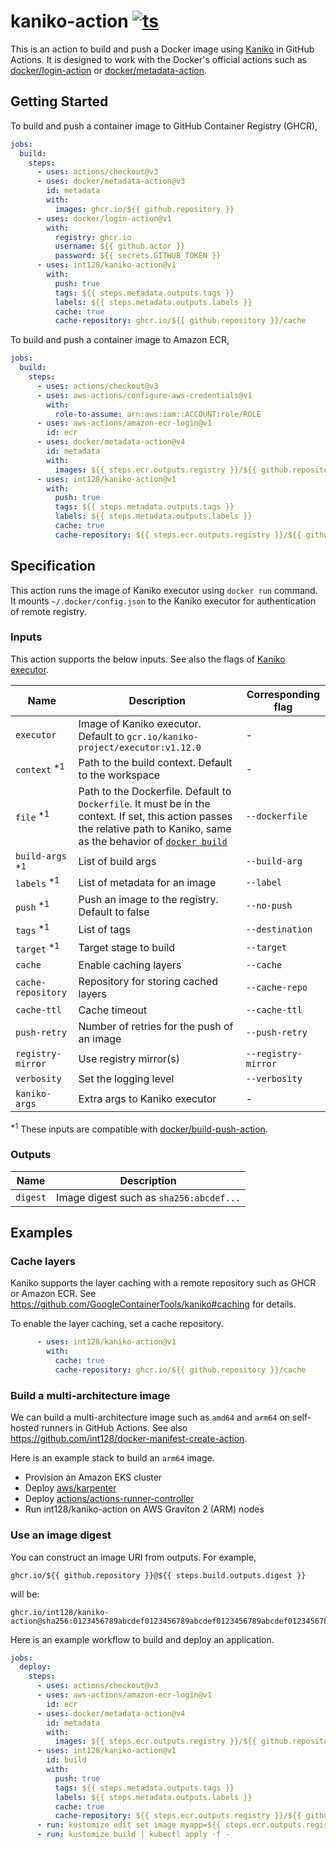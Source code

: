 # kaniko-action [![ts](https://github.com/int128/kaniko-action/actions/workflows/ts.yaml/badge.svg)](https://github.com/int128/kaniko-action/actions/workflows/ts.yaml)

This is an action to build and push a Docker image using [Kaniko](https://github.com/GoogleContainerTools/kaniko) in GitHub Actions.
It is designed to work with the Docker's official actions such as [docker/login-action](https://github.com/docker/login-action) or [docker/metadata-action](https://github.com/docker/metadata-action).

## Getting Started

To build and push a container image to GitHub Container Registry (GHCR),

```yaml
jobs:
  build:
    steps:
      - uses: actions/checkout@v3
      - uses: docker/metadata-action@v3
        id: metadata
        with:
          images: ghcr.io/${{ github.repository }}
      - uses: docker/login-action@v1
        with:
          registry: ghcr.io
          username: ${{ github.actor }}
          password: ${{ secrets.GITHUB_TOKEN }}
      - uses: int128/kaniko-action@v1
        with:
          push: true
          tags: ${{ steps.metadata.outputs.tags }}
          labels: ${{ steps.metadata.outputs.labels }}
          cache: true
          cache-repository: ghcr.io/${{ github.repository }}/cache
```

To build and push a container image to Amazon ECR,

```yaml
jobs:
  build:
    steps:
      - uses: actions/checkout@v3
      - uses: aws-actions/configure-aws-credentials@v1
        with:
          role-to-assume: arn:aws:iam::ACCOUNT:role/ROLE
      - uses: aws-actions/amazon-ecr-login@v1
        id: ecr
      - uses: docker/metadata-action@v4
        id: metadata
        with:
          images: ${{ steps.ecr.outputs.registry }}/${{ github.repository }}
      - uses: int128/kaniko-action@v1
        with:
          push: true
          tags: ${{ steps.metadata.outputs.tags }}
          labels: ${{ steps.metadata.outputs.labels }}
          cache: true
          cache-repository: ${{ steps.ecr.outputs.registry }}/${{ github.repository }}/cache
```

## Specification

This action runs the image of Kaniko executor using `docker run` command.
It mounts `~/.docker/config.json` to the Kaniko executor for authentication of remote registry.

### Inputs

This action supports the below inputs.
See also the flags of [Kaniko executor](https://github.com/GoogleContainerTools/kaniko).

| Name | Description | Corresponding flag
|------|-------------|-------------------
| `executor` | Image of Kaniko executor. Default to `gcr.io/kaniko-project/executor:v1.12.0` | -
| `context` <sup>*1</sup> | Path to the build context. Default to the workspace | -
| `file` <sup>*1</sup> | Path to the Dockerfile. Default to `Dockerfile`. It must be in the context. If set, this action passes the relative path to Kaniko, same as the behavior of [`docker build`](https://docs.docker.com/engine/reference/commandline/build/) | `--dockerfile`
| `build-args` <sup>*1</sup> | List of build args | `--build-arg`
| `labels` <sup>*1</sup> | List of metadata for an image | `--label`
| `push` <sup>*1</sup> | Push an image to the registry. Default to false | `--no-push`
| `tags` <sup>*1</sup> | List of tags | `--destination`
| `target` <sup>*1</sup> | Target stage to build | `--target`
| `cache` | Enable caching layers | `--cache`
| `cache-repository` | Repository for storing cached layers | `--cache-repo`
| `cache-ttl` | Cache timeout | `--cache-ttl`
| `push-retry` | Number of retries for the push of an image | `--push-retry`
| `registry-mirror` | Use registry mirror(s) | `--registry-mirror`
| `verbosity` | Set the logging level | `--verbosity`
| `kaniko-args` | Extra args to Kaniko executor | -

<sup>*1</sup> These inputs are compatible with [docker/build-push-action](https://github.com/docker/build-push-action).

### Outputs

| Name | Description
|------|------------
| `digest` | Image digest such as `sha256:abcdef...`

## Examples

### Cache layers

Kaniko supports the layer caching with a remote repository such as GHCR or Amazon ECR.
See https://github.com/GoogleContainerTools/kaniko#caching for details.

To enable the layer caching, set a cache repository.

```yaml
      - uses: int128/kaniko-action@v1
        with:
          cache: true
          cache-repository: ghcr.io/${{ github.repository }}/cache
```

### Build a multi-architecture image

We can build a multi-architecture image such as `amd64` and `arm64` on self-hosted runners in GitHub Actions.
See also https://github.com/int128/docker-manifest-create-action.

Here is an example stack to build an `arm64` image.

- Provision an Amazon EKS cluster
- Deploy [aws/karpenter](https://github.com/aws/karpenter)
- Deploy [actions/actions-runner-controller](https://github.com/actions/actions-runner-controller)
- Run int128/kaniko-action on AWS Graviton 2 (ARM) nodes

### Use an image digest

You can construct an image URI from outputs.
For example,

```
ghcr.io/${{ github.repository }}@${{ steps.build.outputs.digest }}
```

will be:

```
ghcr.io/int128/kaniko-action@sha256:0123456789abcdef0123456789abcdef0123456789abcdef0123456789abcdef
```

Here is an example workflow to build and deploy an application.

```yaml
jobs:
  deploy:
    steps:
      - uses: actions/checkout@v3
      - uses: aws-actions/amazon-ecr-login@v1
        id: ecr
      - uses: docker/metadata-action@v4
        id: metadata
        with:
          images: ${{ steps.ecr.outputs.registry }}/${{ github.repository }}
      - uses: int128/kaniko-action@v1
        id: build
        with:
          push: true
          tags: ${{ steps.metadata.outputs.tags }}
          labels: ${{ steps.metadata.outputs.labels }}
          cache: true
          cache-repository: ${{ steps.ecr.outputs.registry }}/${{ github.repository }}/cache
      - run: kustomize edit set image myapp=${{ steps.ecr.outputs.registry }}/${{ github.repository }}@${{ steps.build.outputs.digest }}
      - run: kustomize build | kubectl apply -f -
```
